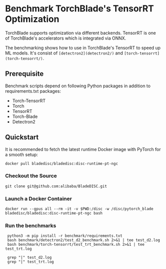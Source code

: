 # Benchmark TorchBlade's TensorRT Optimization

TorchBlade supports optimization via different backends. TensorRT is one of
TorchBlade's accelerators which is integrated via ONNX.

The benchmarking shows how to use in TorchBlade's TensorRT to speed up ML
models. It's consist of `[detectron2](detectron2/)` and
`[torch-tensorrt](torch-tensorrt/)`.

## Prerequisite

Benchmark scripts depend on following Python packages in addition to
requirements.txt packages:

- Torch-TensorRT
- Torch
- TensorRT
- Torch-Blade
- Detectron2

## Quickstart

It is recommended to fetch the latest runtime Docker image with PyTorch for a
smooth setup:

```shell
docker pull bladedisc/bladedisc:disc-runtime-pt-ngc
```

### Checkout the Source

```shell
git clone git@github.com:alibaba/BladeDISC.git
```

### Launch a Docker Container

```shell
docker run --gpus all --rm -it -v $PWD:/disc -w /disc/pytorch_blade bladedisc/bladedisc:disc-runtime-pt-ngc bash
```

### Run the benchmarks

```shell
 python3 -m pip install -r benchmark/requirements.txt
 bash benchmark/detectron2/test_d2_benchmark.sh 2>&1 | tee test_d2.log
 bash benchmark/torch-tensorrt/test_trt_benchmark.sh 2>&1 | tee test_trt.log

 grep "|" test_d2.log
 grep "|" test_trt.log
```
